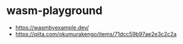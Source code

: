 # wasm-playground

- https://wasmbyexample.dev/
- https://qiita.com/okumurakengo/items/71dcc59b97ae2e3c2c2a
